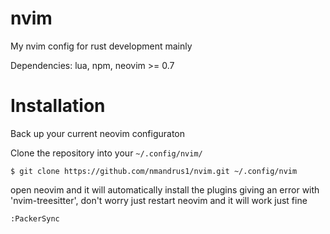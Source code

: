# nvim
My nvim config for rust development mainly

Dependencies: lua, npm, neovim >= 0.7

# Installation
Back up your current neovim configuraton

Clone the repository into your `~/.config/nvim/`

`$ git clone https://github.com/nmandrus1/nvim.git ~/.config/nvim`

open neovim and it will automatically install the plugins giving an 
error with 'nvim-treesitter', don't worry just restart neovim and it will work just fine

`:PackerSync`
